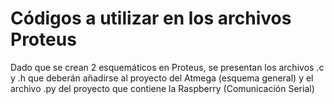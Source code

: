 # Códigos a utilizar en los archivos Proteus

Dado que se crean 2 esquemáticos en Proteus, se presentan los archivos .c y .h que deberán añadirse al proyecto del Atmega (esquema general) 
y el archivo .py del proyecto que contiene la Raspberry (Comunicación Serial)
